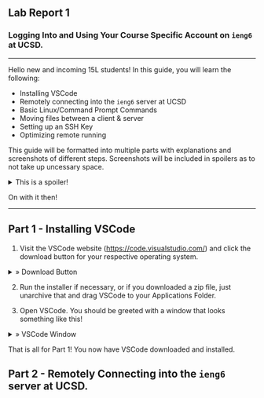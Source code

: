 ## Lab Report 1
### Logging Into and Using Your Course Specific Account on ```ieng6``` at UCSD.
---

Hello new and incoming 15L students! In this guide, you will learn the following:
- Installing VSCode
- Remotely connecting into the ```ieng6``` server at UCSD
- Basic Linux/Command Prompt Commands
- Moving files between a client & server
- Setting up an SSH Key
- Optimizing remote running

This guide will be formatted into multiple parts with explanations and screenshots of different steps. Screenshots will be included in spoilers as to not take up uncessary space. 
<details>
  <summary>This is a spoiler!</summary>
  This is the inside of a spoiler where images will be located!
  </details>

On with it then!

---

## Part 1 - Installing VSCode
1. Visit the VSCode website (https://code.visualstudio.com/) and click the download button for your respective operating system.
<details>
  <summary>» Download Button</summary>
  ![VSCode Download Button](lab1images/vscodedownloadbutton.png)
</details>

2. Run the installer if necessary, or if you downloaded a zip file, just unarchive that and drag VSCode to your Applications Folder.

3. Open VSCode. You should be greeted with a window that looks something like this!
<details>
  <summary>» VSCode Window</summary>
  ![VSCode Window](lab1images/vscodewindow.png)
  </details>

That is all for Part 1! You now have VSCode downloaded and installed.

## Part 2 - Remotely Connecting into the ```ieng6``` server at UCSD.
  
  
